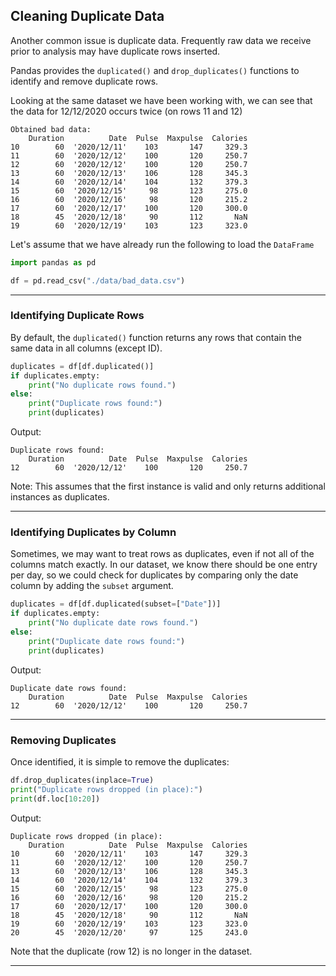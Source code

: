 ## Cleaning Duplicate Data

Another common issue is duplicate data. Frequently raw data we receive prior to analysis may have duplicate rows inserted.

Pandas provides the `duplicated()` and `drop_duplicates()` functions to
identify and remove duplicate rows.

Looking at the same dataset we have been working with, we can see that the
data for 12/12/2020 occurs twice (on rows 11 and 12)

```
Obtained bad data:
    Duration          Date  Pulse  Maxpulse  Calories
10        60  '2020/12/11'    103       147     329.3
11        60  '2020/12/12'    100       120     250.7
12        60  '2020/12/12'    100       120     250.7
13        60  '2020/12/13'    106       128     345.3
14        60  '2020/12/14'    104       132     379.3
15        60  '2020/12/15'     98       123     275.0
16        60  '2020/12/16'     98       120     215.2
17        60  '2020/12/17'    100       120     300.0
18        45  '2020/12/18'     90       112       NaN
19        60  '2020/12/19'    103       123     323.0
```

Let's assume that we have already run the following to load the `DataFrame`

```python
import pandas as pd

df = pd.read_csv("./data/bad_data.csv")
```

---

### Identifying Duplicate Rows

By default, the `duplicated()` function returns any rows that contain the
same data in all columns (except ID).

```python
duplicates = df[df.duplicated()]
if duplicates.empty:
    print("No duplicate rows found.")
else:
    print("Duplicate rows found:")
    print(duplicates)
```

Output:

```
Duplicate rows found:
    Duration          Date  Pulse  Maxpulse  Calories
12        60  '2020/12/12'    100       120     250.7
```

Note: This assumes that the first instance is valid and only returns
additional instances as duplicates.

---

### Identifying Duplicates by Column

Sometimes, we may want to treat rows as duplicates, even if not all of the
columns match exactly. In our dataset, we know there should be one entry
per day, so we could check for duplicates by comparing only the date column
by adding the `subset` argument.

```python
duplicates = df[df.duplicated(subset=["Date"])]
if duplicates.empty:
    print("No duplicate date rows found.")
else:
    print("Duplicate date rows found:")
    print(duplicates)
```

Output:

```
Duplicate date rows found:
    Duration          Date  Pulse  Maxpulse  Calories
12        60  '2020/12/12'    100       120     250.7
```

---

### Removing Duplicates

Once identified, it is simple to remove the duplicates:

```python
df.drop_duplicates(inplace=True)
print("Duplicate rows dropped (in place):")
print(df.loc[10:20])
```

Output:

```
Duplicate rows dropped (in place):
    Duration          Date  Pulse  Maxpulse  Calories
10        60  '2020/12/11'    103       147     329.3
11        60  '2020/12/12'    100       120     250.7
13        60  '2020/12/13'    106       128     345.3
14        60  '2020/12/14'    104       132     379.3
15        60  '2020/12/15'     98       123     275.0
16        60  '2020/12/16'     98       120     215.2
17        60  '2020/12/17'    100       120     300.0
18        45  '2020/12/18'     90       112       NaN
19        60  '2020/12/19'    103       123     323.0
20        45  '2020/12/20'     97       125     243.0
```

Note that the duplicate (row 12) is no longer in the dataset.

---
